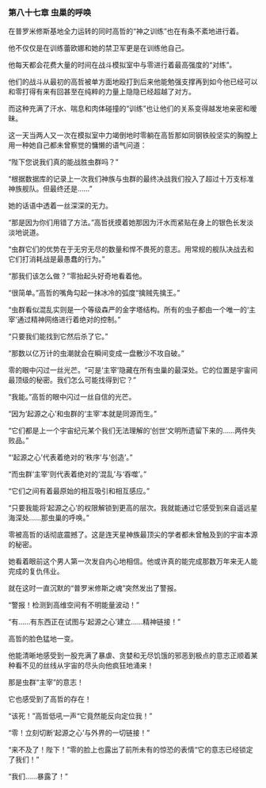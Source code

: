 ### **第八十七章 虫巢的呼唤**

在普罗米修斯基地全力运转的同时高哲的“神之训练”也在有条不紊地进行着。

他不仅仅是在训练蕾欧娜和她的禁卫军更是在训练他自己。

他每天都会花费大量的时间在战斗模拟室中与零进行着最高强度的“对练”。

他们的战斗从最初的高哲被单方面地殴打到后来他能勉强支撑再到如今他已经可以和零打得有来有回甚至在纯粹的力量上隐隐已经超越了对方。

而这种充满了汗水、喘息和肉体碰撞的“训练”也让他们的关系变得越发地亲密和暧昧。

这一天当两人又一次在模拟室中力竭倒地时零躺在高哲那如同钢铁般坚实的胸膛上用一种她自己都未曾察觉的慵懒的语气问道：

“陛下您说我们真的能战胜虫群吗？”

“根据数据库的记录上一次我们神族与虫群的最终决战我们投入了超过十万支标准神族舰队。但最终还是……”

她的话语中透着一丝深深的无力。

“那是因为你们用错了方法。”高哲抚摸着她那因为汗水而紧贴在身上的银色长发淡淡地说道。

“虫群它们的优势在于无穷无尽的数量和悍不畏死的意志。用常规的舰队决战去和它们打消耗战是最愚蠢的行为。”

“那我们该怎么做？”零抬起头好奇地看着他。

“很简单。”高哲的嘴角勾起一抹冰冷的弧度“擒贼先擒王。”

“虫群看似混乱实则是一个等级森严的金字塔结构。所有的虫子都由一个唯一的‘主宰’通过精神网络进行着绝对的控制。”

“只要我们能找到它然后杀了它。”

“那数以亿万计的虫潮就会在瞬间变成一盘散沙不攻自破。”

零的眼中闪过一丝光芒。“可是‘主宰’隐藏在所有虫巢的最深处。它的位置是宇宙间最顶级的秘密。我们怎么可能找得到它？”

“我能。”高哲的眼中闪过一丝自信的光芒。

“因为‘起源之心’和虫群的‘主宰’本就是同源而生。”

“它们都是上一个宇宙纪元某个我们无法理解的‘创世’文明所遗留下来的……两件失败品。”

“‘起源之心’代表着绝对的‘秩序’与‘创造’。”

“而虫群‘主宰’则代表着绝对的‘混乱’与‘吞噬’。”

“它们之间有着最原始的相互吸引和相互感应。”

“只要我能将‘起源之心’的权限解锁到更高的层次。我就能通过它感受到来自遥远星海深处……那虫巢的呼唤。”

零被高哲的话彻底震撼了。这是连天星神族最顶尖的学者都未曾触及到的宇宙本源的秘密。

她看着眼前这个男人第一次发自内心地相信。他或许真的能完成那数万年来无人能完成的复仇伟业。

就在这时一直沉默的“普罗米修斯之魂”突然发出了警报。

“警报！检测到高维空间有不明能量波动！”

“有……有东西正在试图与‘起源之心’建立……精神链接！”

高哲的脸色猛地一变。

他能清晰地感受到一股充满了暴虐、贪婪和无尽饥饿的邪恶到极点的意志正顺着某种看不见的丝线从宇宙的尽头向他疯狂地涌来！

那是虫群“主宰”的意志！

它也感受到了高哲的存在！

“该死！”高哲低吼一声“它竟然能反向定位我！”

“零！立刻切断‘起源之心’与外界的一切链接！”

“来不及了！陛下！”零的脸上也露出了前所未有的惊恐的表情“它的意志已经锁定了我们！”

“我们……暴露了！”